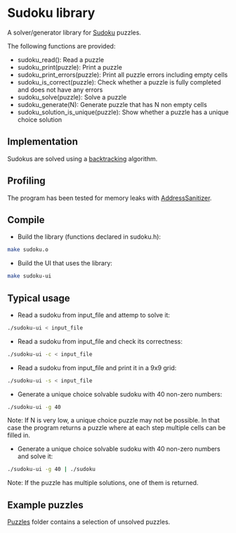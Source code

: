 # Sudoku library

A solver/generator library for [Sudoku](https://en.wikipedia.org/wiki/Sudoku) puzzles.

The following functions are provided:

* sudoku_read(): Read a puzzle
* sudoku_print(puzzle): Print a puzzle
* sudoku_print_errors(puzzle): Print all puzzle errors including empty cells
* sudoku_is_correct(puzzle): Check whether a puzzle is fully completed and does not have any errors
* sudoku_solve(puzzle): Solve a puzzle
* sudoku_generate(N): Generate puzzle that has N non empty cells
* sudoku_solution_is_unique(puzzle): Show whether a puzzle has a unique choice solution

## Implementation

Sudokus are solved using a [backtracking](https://en.wikipedia.org/wiki/Backtracking) algorithm.

## Profiling

The program has been tested for memory leaks with [AddressSanitizer](https://github.com/google/sanitizers/wiki/AddressSanitizer).

## Compile

* Build the library (functions declared in sudoku.h):

```bash
make sudoku.o
```

* Build the UI that uses the library:

```bash
make sudoku-ui
```

## Typical usage

* Read a sudoku from input_file and attemp to solve it:

```bash
./sudoku-ui < input_file
```

* Read a sudoku from input_file and check its correctness:

```bash
./sudoku-ui -c < input_file
```

* Read a sudoku from input_file and print it in a 9x9 grid:

```bash
./sudoku-ui -s < input_file
```

* Generate a unique choice solvable sudoku with 40 non-zero numbers:

```bash
./sudoku-ui -g 40
```

Note: If N is very low, a unique choice puzzle may not be possible. In that case the program returns a
puzzle where at each step multiple cells can be filled in.

* Generate a unique choice solvable sudoku with 40 non-zero numbers and solve it:

```bash
./sudoku-ui -g 40 | ./sudoku
```

Note: If the puzzle has multiple solutions, one of them is returned.

## Example puzzles

[Puzzles](puzzles/) folder contains a selection of unsolved puzzles.
